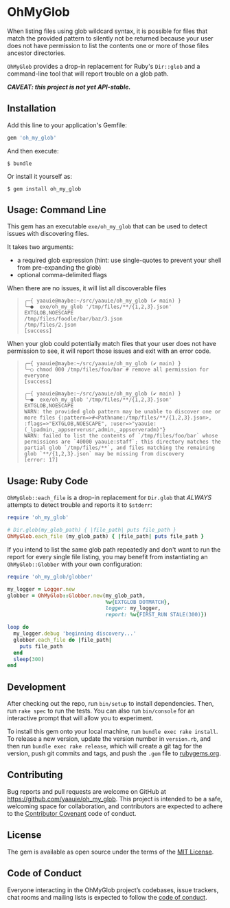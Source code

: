 # OhMyGlob

When listing files using glob wildcard syntax, it is possible for files that match the provided pattern to silently not be returned because your user does not have permission to list the contents one or more of those files ancestor directories.

`OhMyGlob` provides a drop-in replacement for Ruby's `Dir::glob` and a command-line tool that will report trouble on a glob path.

***CAVEAT: this project is not yet API-stable.***

## Installation

Add this line to your application's Gemfile:

```ruby
gem 'oh_my_glob'
```

And then execute:

    $ bundle

Or install it yourself as:

    $ gem install oh_my_glob

## Usage: Command Line

This gem has an executable `exe/oh_my_glob` that can be used to detect issues with discovering files.

It takes two arguments:
 - a required glob expression (hint: use single-quotes to prevent your shell from pre-expanding the glob)
 - optional comma-delimited flags

When there are no issues, it will list all discoverable files

> ~~~
> ╭─{ yaauie@maybe:~/src/yaauie/oh_my_glob (✔ main) }
> ╰─●  exe/oh_my_glob '/tmp/files/**/{1,2,3}.json' EXTGLOB,NOESCAPE
> /tmp/files/foodle/bar/baz/3.json
> /tmp/files/2.json
> [success]
> ~~~

When your glob could potentially match files that your user does not have permission to see, it will report those issues and exit with an error code.

> ~~~
> ╭─{ yaauie@maybe:~/src/yaauie/oh_my_glob (✔ main) }
> ╰─○ chmod 000 /tmp/files/foo/bar # remove all permission for everyone
> [success]
> ~~~
> ~~~
> ╭─{ yaauie@maybe:~/src/yaauie/oh_my_glob (✔ main) }
> ╰─●  exe/oh_my_glob '/tmp/files/**/{1,2,3}.json' EXTGLOB,NOESCAPE
> WARN: the provided glob pattern may be unable to discover one or more files {:pattern=>#<Pathname:/tmp/files/**/{1,2,3}.json>, :flags=>"EXTGLOB,NOESCAPE", :user=>"yaauie:(_lpadmin,_appserverusr,admin,_appserveradm)"}
> WARN: failed to list the contents of `/tmp/files/foo/bar` whose permissions are `40000 yaauie:staff`; this directory matches the partial glob `/tmp/files/**`, and files matching the remaining glob `**/{1,2,3}.json` may be missing from discovery
> [error: 17]
> ~~~

## Usage: Ruby Code

`OhMyGlob::each_file` is a drop-in replacement for `Dir.glob` that _ALWAYS_ attempts to detect trouble and reports it to `$stderr`:

~~~ ruby
require 'oh_my_glob'

# Dir.glob(my_glob_path) { |file_path| puts file_path }
OhMyGlob.each_file (my_glob_path) { |file_path| puts file_path }
~~~

If you intend to list the same glob path repeatedly and don't want to run the report for every single file listing, you may benefit from instantiating an `OhMyGlob::Globber` with your own configuration:

~~~ ruby
require 'oh_my_glob/globber'

my_logger = Logger.new
globber = OhMyGlob::Globber.new(my_glob_path,
                                %w{EXTGLOB DOTMATCH},
                                logger: my_logger,
                                report: %w{FIRST_RUN STALE(300)})

loop do
  my_logger.debug 'beginning discovery...'
  globber.each_file do |file_path|
    puts file_path
  end
  sleep(300)
end
~~~

## Development

After checking out the repo, run `bin/setup` to install dependencies. Then, run `rake spec` to run the tests. You can also run `bin/console` for an interactive prompt that will allow you to experiment.

To install this gem onto your local machine, run `bundle exec rake install`. To release a new version, update the version number in `version.rb`, and then run `bundle exec rake release`, which will create a git tag for the version, push git commits and tags, and push the `.gem` file to [rubygems.org](https://rubygems.org).

## Contributing

Bug reports and pull requests are welcome on GitHub at https://github.com/yaauie/oh_my_glob. This project is intended to be a safe, welcoming space for collaboration, and contributors are expected to adhere to the [Contributor Covenant](http://contributor-covenant.org) code of conduct.

## License

The gem is available as open source under the terms of the [MIT License](https://opensource.org/licenses/MIT).

## Code of Conduct

Everyone interacting in the OhMyGlob project’s codebases, issue trackers, chat rooms and mailing lists is expected to follow the [code of conduct](https://github.com/[USERNAME]/oh_my_glob/blob/master/CODE_OF_CONDUCT.md).
